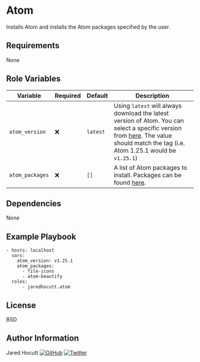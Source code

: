 # Atom

Installs Atom and installs the Atom packages specified by the user.

## Requirements

None

## Role Variables

| Variable        | Required | Default  | Description                                                                                                                                                                                                                |
| --------------- | -------- | -------- | -------------------------------------------------------------------------------------------------------------------------------------------------------------------------------------------------------------------------- |
| `atom_version`  | :x:      | `latest` | Using `latest` will always download the latest version of Atom. You can select a specific version from [here](https://github.com/atom/atom/releases). The value should match the tag (i.e. Atom 1.25.1 would be `v1.25.1`) |
| `atom_packages` | :x:      | `[]`     | A list of Atom packages to install. Packages can be found [here](https://atom.io/packages).                                                                                                                                |

## Dependencies

None

## Example Playbook

```
- hosts: localhost
  vars:
    atom_version: v1.25.1
    atom_packages:
      - file-icons
      - atom-beautify
  roles:
      - jaredhocutt.atom
```

## License

BSD

## Author Information

Jared Hocutt [![GitHub][github_icon]](https://github.com/jaredhocutt) [![Twitter][twitter_icon]](http://twitter.com/jaredhocutt)


[twitter_icon]: http://i.imgur.com/wWzX9uB.png
[github_icon]: http://i.imgur.com/9I6NRUm.png
